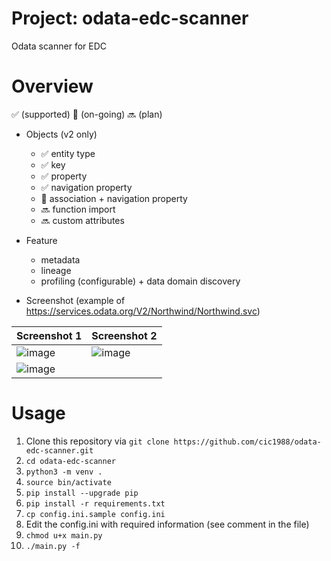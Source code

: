 # Project: odata-edc-scanner
Odata scanner for EDC

# Overview
:white_check_mark: (supported) :construction: (on-going) :soon: (plan)

* Objects (v2 only)
  * :white_check_mark: entity type
  * :white_check_mark: key
  * :white_check_mark: property
  * :white_check_mark: navigation property
  * :construction: association + navigation property
  * :soon: function import
  * :soon: custom attributes

* Feature
  * metadata
  * lineage
  * profiling (configurable) + data domain discovery
 
* Screenshot (example of https://services.odata.org/V2/Northwind/Northwind.svc)

| Screenshot 1 | Screenshot 2 |
| ------------- | ------------- |
| ![image](https://user-images.githubusercontent.com/7901026/147205262-58637155-00c9-41bf-ad11-818fd2b3a7ff.png)  | ![image](https://user-images.githubusercontent.com/7901026/147205341-829e5e96-c531-4e95-b54b-67c4eac0e8e9.png)  |
| ![image](https://user-images.githubusercontent.com/7901026/147205890-27703e97-e0a8-440d-90a4-80b819c67789.png)  |   |


# Usage
1. Clone this repository via `git clone https://github.com/cic1988/odata-edc-scanner.git`
2. `cd odata-edc-scanner`
3. `python3 -m venv . `
4. `source bin/activate`
5. `pip install --upgrade pip`
6. `pip install -r requirements.txt`
7. `cp config.ini.sample config.ini`
8. Edit the config.ini with required information (see comment in the file)
9. `chmod u+x main.py`
10. `./main.py -f`
